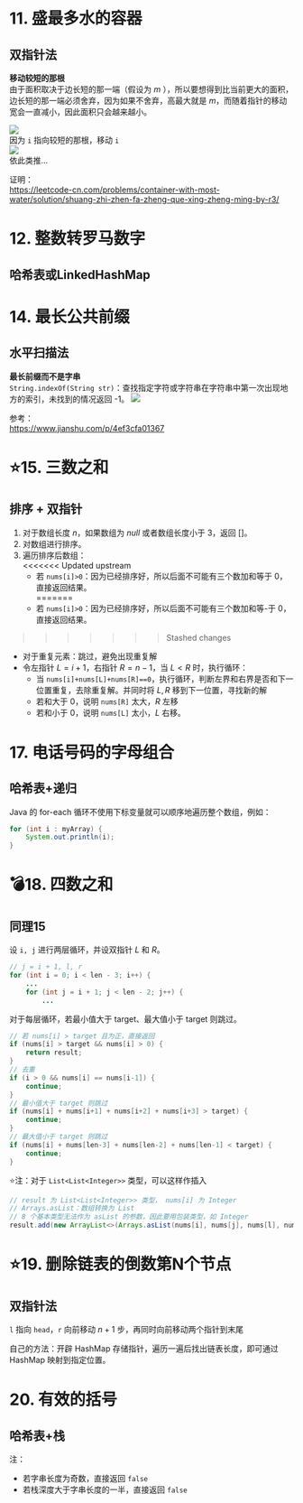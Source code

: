 # 11. 盛最多水的容器
## 双指针法
**移动较短的那根**  
由于面积取决于边长短的那一端（假设为 $m$ ），所以要想得到比当前更大的面积，边长短的那一端必须舍弃，因为如果不舍弃，高最大就是 $m$，而随着指针的移动宽会一直减小，因此面积只会越来越小。

![](https://pic.leetcode-cn.com/a2a97349454ee3657a8a3d9db0399921894c7f581c2e9540d0e2c3df122fec95-Picture1.png)  
因为 `i` 指向较短的那根，移动 `i`  
![](https://pic.leetcode-cn.com/239c53727f392398829ae835df2d4b8dce374954b2aac2e3745b3ff9c32d7a9f-Picture2.png)  
依此类推...  

证明：  
https://leetcode-cn.com/problems/container-with-most-water/solution/shuang-zhi-zhen-fa-zheng-que-xing-zheng-ming-by-r3/

# 12. 整数转罗马数字
## 哈希表或LinkedHashMap

# 14. 最长公共前缀
## 水平扫描法
**最长前缀而不是字串**  
`String.indexOf(String str)`：查找指定字符或字符串在字符串中第一次出现地方的索引，未找到的情况返回 -1。
![](https://cdn.jsdelivr.net/gh/JingqingLin/ImageHosting/img/691666-44bdfec54f8fc569.jpg)

参考：  
https://www.jianshu.com/p/4ef3cfa01367

# ⭐15. 三数之和
## 排序 + 双指针
1. 对于数组长度 $n$，如果数组为 $null$ 或者数组长度小于 $3$，返回 $[]$。
2. 对数组进行排序。
3. 遍历排序后数组：  
<<<<<<< Updated upstream
   - 若 `nums[i]>0`：因为已经排序好，所以后面不可能有三个数加和等于 $0$，直接返回结果。  
=======
   - 若 `nums[i]>0`：因为已经排序好，所以后面不可能有三个数加和等-于 $0$，直接返回结果。  
>>>>>>> Stashed changes
   - 对于重复元素：跳过，避免出现重复解  
   - 令左指针 $L=i+1$，右指针 $R=n−1$，当 $L<R$ 时，执行循环：  
     * 当 `nums[i]+nums[L]+nums[R]==0`，执行循环，判断左界和右界是否和下一位置重复，去除重复解。并同时将 $L,R$ 移到下一位置，寻找新的解
     * 若和大于 $0$，说明 `nums[R]` 太大，$R$ 左移
     * 若和小于 $0$，说明 `nums[L]` 太小，$L$ 右移。

# 17. 电话号码的字母组合
## 哈希表+递归
Java 的 for-each 循环不使用下标变量就可以顺序地遍历整个数组，例如：  
```Java
for (int i : myArray) {
	System.out.println(i);
}
```

# 💣18. 四数之和
## 同理15
设 `i, j` 进行两层循环，并设双指针 $L$ 和 $R$。
```Java
// j = i + 1, l, r
for (int i = 0; i < len - 3; i++) {
    ...
    for (int j = i + 1; j < len - 2; j++) {
        ...
```
对于每层循环，若最小值大于 target、最大值小于 target 则跳过。
```Java
// 若 nums[i] > target 且为正，直接返回
if (nums[i] > target && nums[i] > 0) {
    return result;
}
// 去重
if (i > 0 && nums[i] == nums[i-1]) {
    continue;
}
// 最小值大于 target 则跳过
if (nums[i] + nums[i+1] + nums[i+2] + nums[i+3] > target) {
    continue;
}
// 最大值小于 target 则跳过
if (nums[i] + nums[len-3] + nums[len-2] + nums[len-1] < target) {
    continue;
}
```
⭐注：对于 `List<List<Integer>>` 类型，可以这样作插入  
```Java
// result 为 List<List<Integer>> 类型， nums[i] 为 Integer
// Arrays.asList：数组转换为 List
// 8 个基本类型无法作为 asList 的参数，因此要用包装类型，如 Integer
result.add(new ArrayList<>(Arrays.asList(nums[i], nums[j], nums[l], nums[r])));
```

# ⭐19. 删除链表的倒数第N个节点
## 双指针法  
`l` 指向 `head`，`r` 向前移动 $n + 1$ 步，再同时向前移动两个指针到末尾

自己的方法：开辟 HashMap 存储指针，遍历一遍后找出链表长度，即可通过 HashMap 映射到指定位置。

# 20. 有效的括号
## 哈希表+栈
注：  
- 若字串长度为奇数，直接返回 `false`  
- 若栈深度大于字串长度的一半，直接返回 `false`

